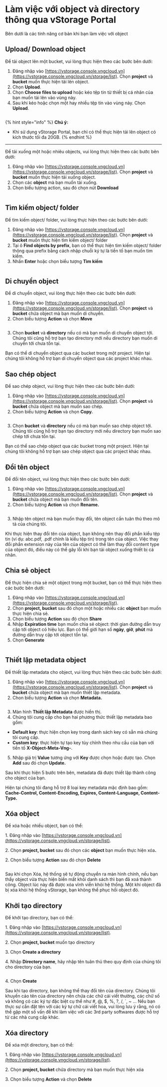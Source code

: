 # Làm việc với object và directory thông qua vStorage Portal

Bên dưới là các tính năng cơ bản khi bạn làm việc với object

## Upload/ Download object

Để tải object lên một bucket, vui lòng thực hiện theo các bước bên dưới:

1. Đăng nhập vào [https://vstorage.console.vngcloud.vn](https://vstorage.console.vngcloud.vn/storage/list). Chọn **project** và **bucket** muốn thực hiện tải lên object.
2. Chọn **Upload**.
3. Chọn **Choose files to upload** hoặc kéo tệp tin từ thiết bị cá nhân của bạn muốn tải lên vào vùng này.
4. Sau khi kéo hoặc chọn một hay nhiều tệp tin vào vùng này. Chọn **Upload**.

<figure><img src="../../../../../.gitbook/assets/image (1) (1) (1) (1) (1) (1) (1) (1) (1) (1) (1) (1) (1) (1) (1).png" alt=""><figcaption></figcaption></figure>

{% hint style="info" %}
**Chú ý:**

* Khi sử dụng vStorage Portal, bạn chỉ có thể thực hiện tải lên object có kích thước tối đa 20GB.
{% endhint %}

***

Để tải xuống một hoặc nhiêu objects, vui lòng thực hiện theo các bước bên dưới:

1. Đăng nhập vào [https://vstorage.console.vngcloud.vn](https://vstorage.console.vngcloud.vn/storage/list). Chọn **project** và **bucket** muốn thực hiện tải xuống object.
2. Chọn các **object** mà bạn muốn tải xuống.
3. Chọn biểu tượng action, sau đó chọn nút **Download**

<figure><img src="../../../../../.gitbook/assets/image (3) (1) (1) (1) (1) (1) (1) (1) (1) (1) (1) (1) (1) (1) (1).png" alt=""><figcaption></figcaption></figure>

## Tìm kiếm object/ folder

Để tìm kiếm object/ folder, vui lòng thực hiện theo các bước bên dưới:

1. Đăng nhập vào [https://vstorage.console.vngcloud.vn](https://vstorage.console.vngcloud.vn/storage/list). Chọn **project** và **bucket** muốn thực hiện tìm kiếm object/ folder
2. Tại ô **Find objects by prefix**, bạn có thể thực hiện tìm kiếm object/ folder thông qua prefix bằng cách nhập chuỗi ký tự là tiền tố bạn muốn tìm kiếm.&#x20;
3. Nhấn **Enter** hoặc chọn biểu tượng **Tìm kiếm**

<figure><img src="../../../../../.gitbook/assets/image (809).png" alt=""><figcaption></figcaption></figure>

## Di chuyển object

Để di chuyển object, vui lòng thực hiện theo các bước bên dưới:

1. Đăng nhập vào [https://vstorage.console.vngcloud.vn](https://vstorage.console.vngcloud.vn/storage/list). Chọn **project** và **bucket** chứa object mà bạn muốn di chuyển.
2. Chon biểu tượng **Action** và chọn **Move**

<figure><img src="../../../../../.gitbook/assets/image (810).png" alt=""><figcaption></figcaption></figure>

3. Chọn **bucket** và **directory** nếu có mà bạn muốn di chuyển object tới. Chúng tôi cũng hỗ trợ bạn tạo directory mới nếu directory bạn muốn di chuyển tới chưa tồn tại.

Bạn có thể di chuyển object qua các bucket trong một project. Hiện tại chúng tôi không hỗ trợ bạn di chuyển object qua các project khác nhau.

## Sao chép object

Để sao chép object, vui lòng thực hiện theo các bước bên dưới:

1. Đăng nhập vào [https://vstorage.console.vngcloud.vn](https://vstorage.console.vngcloud.vn/storage/list). Chọn **project** và **bucket** chứa object mà bạn muốn sao chép.
2. Chon biểu tượng **Action** và chọn **Copy.**

<figure><img src="../../../../../.gitbook/assets/image (811).png" alt=""><figcaption></figcaption></figure>

3. Chọn **bucket** và **directory** nếu có mà bạn muốn sao chép object tới. Chúng tôi cũng hỗ trợ bạn tạo directory mới nếu directory bạn muốn sao chép tới chưa tồn tại.

Bạn có thể sao chép object qua các bucket trong một project. Hiện tại chúng tôi không hỗ trợ bạn sao chép object qua các project khác nhau.

## Đổi tên object

Để đổi tên object, vui lòng thực hiện theo các bước bên dưới:

1. Đăng nhập vào [https://vstorage.console.vngcloud.vn](https://vstorage.console.vngcloud.vn/storage/list). Chọn **project** và **bucket** chứa object mà bạn muốn đổi tên.
2. Chon biểu tượng **Action** và chọn **Rename.**

<figure><img src="../../../../../.gitbook/assets/image (812).png" alt=""><figcaption></figcaption></figure>

3. Nhập tên object mà bạn muốn thay đổi, tên object cần tuân thủ theo mô tả của chúng tôi.&#x20;

Khi thực hiện thay đổi tên của object, bạn không nên thay đổi phần kiểu tệp tin (ví dụ: abc.pdf, .pdf chính là kiểu tệp tin) trong tên của object. Việc thay đổi phần extension này của tên của object có thể làm thay đổi content type của object đó, điều này có thể gây lỗi khi bạn tải object xuống thiết bị cá nhân.

## Chia sẻ object

Để thực hiện chia sẻ một object trong một bucket, bạn có thể thực hiện theo các bước bên dưới:

1. Đăng nhập vào [https://vstorage.console.vngcloud.vn](https://vstorage.console.vngcloud.vn/storage/list).
2. Chọn **project, bucket** sau đó chọn một hoặc nhiều các **object** bạn muốn thực hiện chia sẻ.
3. Chọn biểu tượng **Action** sau đó chọn **Share**
4. Nhập **Expiration time** bạn muốn chia sẻ object: thời gian đường dẫn truy cập tới object có hiệu lực. Bạn có thể giới hạn số **ngày**, **giờ**, **phút** mà đường dẫn truy cập tới object tồn tại.
5. Chọn **Generate**

<figure><img src="../../../../../.gitbook/assets/image (816).png" alt=""><figcaption></figcaption></figure>

## Thiết lập metadata object

Để thiết lập metadata cho object, vui lòng thực hiện theo các bước bên dưới:

1. Đăng nhập vào [https://vstorage.console.vngcloud.vn](https://vstorage.console.vngcloud.vn/storage/list). Chọn **project** và **bucket** chứa object mà bạn muốn thiết lập metadata.
2. Chon biểu tượng **Action** và chọn **Metadata.**

<figure><img src="../../../../../.gitbook/assets/image (813).png" alt=""><figcaption></figcaption></figure>

3. Màn hình **Thiết lập Metadata** được hiển thị.
4. Chúng tôi cung cấp cho bạn hai phương thức thiết lập metadata bao gồm:

* **Default key**: thực hiện chọn key trong danh sách key có sẵn mà chúng tôi cung cấp.
* **Custom key**: thực hiện tự tạo key tùy chỉnh theo nhu cầu của bạn với tiền tố **X-Object-Meta-Vng-**.

5. Nhập giá trị **Value** tương ứng với **Key** được chọn hoặc được tạo. Chọn **Add** sau đó chọn **Update.**

Sau khi thực hiện 5 bước trên bên, metadata đã được thiết lập thành công cho object của bạn.

Hiện tại chúng tôi đang hỗ trợ 8 loại key metadata mặc định bao gồm: **Cache-Control, Content-Encoding, Expires, Content-Language, Content-Type.**

## Xóa object

Để xóa hoặc nhiều object, bạn có thể:

1\. Đăng nhập vào [https://vstorage.console.vngcloud.vn](https://vstorage.console.vngcloud.vn/storage/list).

2\. Chọn **project, bucket** sau đó chọn các **object** bạn muốn thực hiện xó&#x61;**.**

2\. Chọn biểu tượng **Action** sau đó chọn **Delete**

<figure><img src="../../../../../.gitbook/assets/image (814).png" alt=""><figcaption></figcaption></figure>

Sau khi chọn Xóa, hệ thống sẽ tự động chuyển ra màn hình chính, nếu bạn thấy object vừa thực hiện biến mất khỏi danh sách thì bạn đã xoá thành công. Object lúc này đã được xóa vĩnh viễn khỏi hệ thống. Một khi object đã bị xóa khỏi hệ thống vStorage, bạn không thể phục hồi object đó.

## Khởi tạo directory

Để khởi tạo directory, bạn có thể:

1\. Đăng nhập vào [https://vstorage.console.vngcloud.vn](https://vstorage.console.vngcloud.vn/storage/list).

2\. Chọn **project, bucket** muốn tạo directory

3\. Chọn **Create a directory**

4\. Nhập **Directory name**, hãy nhập tên tuân thủ theo quy định của chúng tôi cho directory của bạn.

<figure><img src="../../../../../.gitbook/assets/image (815).png" alt=""><figcaption></figcaption></figure>

4\. Chọn **Create**

Sau khi tạo directory, bạn không thể thay đổi tên của directory. Chúng tôi khuyến cáo tên của directory nên chứa các chữ cái viết thường, các chữ số và không có các ký tự đặc biệt cụ thể như #, @, $, %, ?, /, \`, \~ ... Nếu bạn thực sự cần đặt tên với các ký tự chữ cái viết hoa, vui lòng lưu ý rằng, nó có thể gặp một số vấn đề khi làm việc với các 3rd party softwares được hỗ trợ từ các nhà cung cấp khác.

## Xóa directory

Để xóa một directory, bạn có thể:

1\. Đăng nhập vào [https://vstorage.console.vngcloud.vn](https://vstorage.console.vngcloud.vn/storage/list).

2\. Chọn **project, bucket** chứa directory mà bạn muốn thực hiện xóa

3\. Chọn biểu tượng **Action** và chọn **Delete**

<figure><img src="../../../../../.gitbook/assets/image (817).png" alt=""><figcaption></figcaption></figure>
